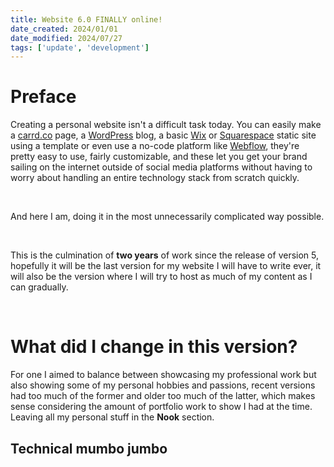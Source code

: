 ```yaml
---
title: Website 6.0 FINALLY online!
date_created: 2024/01/01
date_modified: 2024/07/27
tags: ['update', 'development']
---
```


# Preface

Creating a personal website isn't a difficult task today. You can easily make a [carrd.co](https://carrd.co/) page, a [WordPress](https://wordpress.org/) blog, a basic [Wix](https://www.wix.com/) or [Squarespace](https://www.squarespace.com/) static site using a template or even use a no-code platform like [Webflow](https://webflow.com/), they're pretty easy to use, fairly customizable, and these let you get your brand sailing on the internet outside of social media platforms without having to worry about handling an entire technology stack from scratch quickly.

<br>

And here I am, doing it in the most unnecessarily complicated way possible.

<br>

This is the culmination of **two years** of work since the release of version 5, hopefully it will be the last version for my website I will have to write ever, it will also be the version where I will try to host as much of my content as I can gradually.

<br>

# What did I change in this version?

For one I aimed to balance between showcasing my professional work but also showing some of my personal hobbies and passions, recent versions had too much of the former and older too much of the latter, which makes sense considering the amount of portfolio work to show I had at the time. Leaving all my personal stuff in the **Nook** section.

## Technical mumbo jumbo

<br>

<style>
    a {
        text-decoration: underline;
    }
    h1 > a {
        text-decoration: none;
    }
</style>

